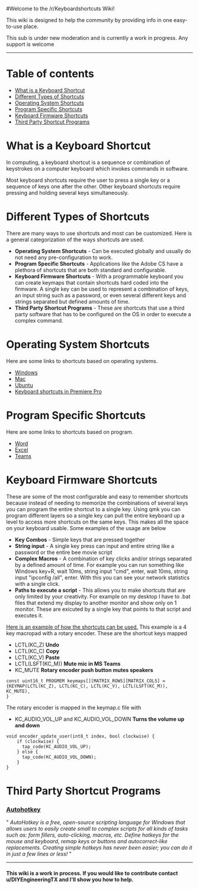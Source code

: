 
#Welcome to the /r/Keyboardshortcuts Wiki!

This wiki is designed to help the community by providing info in one easy-to-use place. 

This sub is under new moderation and is currently a work in progress. Any support is welcome

----

Table of contents
=================

   * [What is a Keyboard Shortcut](#What-is-a-Keyboard-Shortcut)
   * [Different Types of Shortcuts](#Different-Types-of-Shortcuts)
   * [Operating System Shortcuts](#Operating-System-Shortcuts)
   * [Program Specific Shortcuts](#Program-Specific-Shortcuts)
   * [Keyboard Firmware Shortcuts](#Keyboard-Firmware-Shortcuts)
   * [Third Party Shortcut Programs](#Third-Party-Shortcut-Programs)

What is a Keyboard Shortcut 
============

In computing, a keyboard shortcut is a sequence or combination of keystrokes on a computer keyboard which invokes commands in software.

Most keyboard shortcuts require the user to press a single key or a sequence of keys one after the other. Other keyboard shortcuts require pressing and holding several keys simultaneously.

Different Types of Shortcuts 
============
There are many ways to use shortcuts and most can be customized. Here is a general categorization of the ways shortcuts are used. 

* **Operating System Shortcuts** - Can be executed globally and usually do not need any pre-configuration to work. 
* **Program Specific Shortcuts** - Applications like the Adobe CS have a plethora of shortcuts that are both standard and configurable.
* **Keyboard Firmware Shortcuts** - With a programmable keyboard you can create keymaps that contain shortcuts hard coded into the firmware. A single key can be used to represent a combination of keys, an input string such as a password, or even several different keys and strings separated but defined amounts of time.
* **Third Party Shortcut Programs** - These are shortcuts that use a third party software that has to be configured on the OS in order to execute a complex command. 


Operating System Shortcuts 
============
Here are some links to shortcuts based on operating systems.

* [Windows](https://support.microsoft.com/en-us/help/12445/windows-keyboard-shortcuts)
* [Mac](https://support.apple.com/en-us/HT201236)
* [Ubuntu](https://help.ubuntu.com/stable/ubuntu-help/shell-keyboard-shortcuts.html.en)
* [Keyboard shortcuts in Premiere Pro](https://helpx.adobe.com/premiere-pro/using/keyboard-shortcuts.html)
  
Program Specific Shortcuts 
============
Here are some links to shortcuts based on program.

* [Word](https://support.microsoft.com/en-us/office/keyboard-shortcuts-in-word-95ef89dd-7142-4b50-afb2-f762f663ceb2)
* [Excel](https://support.microsoft.com/en-us/office/keyboard-shortcuts-in-excel-1798d9d5-842a-42b8-9c99-9b7213f0040f)
* [Teams](https://support.microsoft.com/en-us/office/keyboard-shortcuts-for-microsoft-teams-2e8e2a70-e8d8-4a19-949b-4c36dd5292d2)

Keyboard Firmware Shortcuts 
============
These are some of the most configurable and easy to remember shortcuts because instead of needing to memorize the combinations of several keys you can program the entire shortcut to a single key. Using qmk you can program different layers so a single key can pull the entire keyboard up a level to access more shortcuts on the same keys. This makes all the space on your keyboard usable. Some examples of the usage are below

* **Key Combos** - Simple keys that are pressed together
* **String input** - A single key press can input and entire string like a password or the entire bee movie script
*  **Complex Macros** - A combination of key clicks and/or strings separated by a defined amount of time. For example you can run something like Windows key+R, wait 10ms, string input "cmd", enter, wait 10ms, string input "ipconfig /all", enter. With this you can see your network statistics with a single click.
*  **Paths to execute a script** - This allows you to make shortcuts that are only limited by your creativity. For example on my desktop I have to .bat files that extend my display to another monitor and show only on 1 monitor. These are exicuted by a single key that points to that script and executes it. 

[Here is an example of how the shortcuts can be used.](https://github.com/DIYCharles/DIYKeyboards-/blob/master/README.md) This example is a 4 key macropad with a rotary encoder. These are the shortcut keys mapped

* LCTL(KC_Z) **Undo**
* LCTL(KC_C) **Copy**
* LCTL(KC_V) **Paste**
* LCTL(LSFT(KC_M)) **Mute mic in MS Teams**
* KC_MUTE **Rotary encoder push button mutes speakers**

```
const uint16_t PROGMEM keymaps[][MATRIX_ROWS][MATRIX_COLS] = {KEYMAP(LCTL(KC_Z), LCTL(KC_C), LCTL(KC_V), LCTL(LSFT(KC_M)), KC_MUTE),
} 
```

The rotary encoder is mapped in the keymap.c file with

* KC_AUDIO_VOL_UP and KC_AUDIO_VOL_DOWN **Turns the volume up and down**
  
```
void encoder_update_user(int8_t index, bool clockwise) {
    if (clockwise) {
      tap_code(KC_AUDIO_VOL_UP);
    } else {
      tap_code(KC_AUDIO_VOL_DOWN);
    }
}
```

Third Party Shortcut Programs 
============

### [Autohotkey](autohotkey.com)

" *AutoHotkey is a free, open-source scripting language for Windows that allows users to easily create small to complex scripts for all kinds of tasks such as: form fillers, auto-clicking, macros, etc. Define hotkeys for the mouse and keyboard, remap keys or buttons and autocorrect-like replacements. Creating simple hotkeys has never been easier; you can do it in just a few lines or less!* "

----
#### This wiki is a work in process. If you would like to contribute contact u/DIYEngineeringTX and I'll show you how to help.
